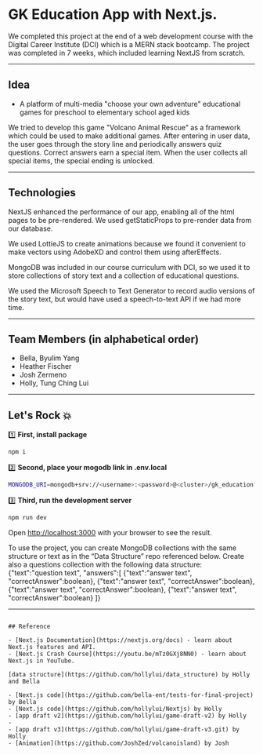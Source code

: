 # GK Education App with Next.js.

We completed this project at the end of a web development course with the Digital Career Institute (DCI) which is a MERN stack bootcamp. The project was completed in 7 weeks, which included learning NextJS from scratch. 

---

## Idea

- A platform of multi-media "choose your own adventure" educational games for preschool to elementary school aged kids

We tried to develop this game "Volcano Animal Rescue" as a framework which could be used to make additional games. After entering in user data, the user goes through the story line and periodically answers quiz questions. Correct answers earn a special item. When the user collects all special items, the special ending is unlocked.

---

## Technologies 
 
NextJS enhanced the performance of our app, enabling all of the html pages to be pre-rendered. We used getStaticProps to pre-render data from our database. 

We used LottieJS to create animations because we found it convenient to make vectors using AdobeXD and control them using afterEffects. 
 
MongoDB was included in our course curriculum with DCI, so we used it to store collections of story text and a collection of educational questions.

We used the Microsoft Speech to Text Generator to record audio versions of the story text, but would have used a speech-to-text API if we had more time. 

---

## Team Members (in alphabetical order)

- Bella, Byulim Yang
- Heather Fischer
- Josh Zermeno
- Holly, Tung Ching Lui

---

## Let's Rock 💥

:one: **First, install package**

```bash
npm i
```

:two: **Second, place your mogodb link in .env.local**

```bash
MONGODB_URI=mongodb+srv://<username>:<password>@<cluster>/gk_education?retryWrites=true&w=majority
```

:three: **Third, run the development server**

```bash
npm run dev
```

Open [http://localhost:3000](http://localhost:3000) with your browser to see the result.

To use the project, you can create MongoDB collections with the same structure or text as in the “Data Structure” repo referenced below. Create also a questions collection with the following data structure: 
{"text":"question text", 
"answers":[
{"text":"answer text", "correctAnswer":boolean},
{"text":"answer text", "correctAnswer":boolean}, 
{"text":"answer text", "correctAnswer":boolean}, 
{"text":"answer text", "correctAnswer":boolean}
]}

---

```

## Reference

- [Next.js Documentation](https://nextjs.org/docs) - learn about Next.js features and API.
- [Next.js Crash Course](https://youtu.be/mTz0GXj8NN0) - learn about Next.js in YouTube.

[data structure](https://github.com/hollylui/data_structure) by Holly and Bella

- [Next.js code](https://github.com/bella-ent/tests-for-final-project) by Bella
- [Next.js code](https://github.com/hollylui/Nextjs) by Holly
- [app draft v2](https://github.com/hollylui/game-draft-v2) by Holly
- 
- [app draft v3](https://github.com/hollylui/game-draft-v3.git) by Holly
- [Animation](https://github.com/JoshZed/volcanoisland) by Josh

```

```
